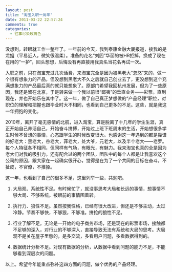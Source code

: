 ```yaml
---
layout: post
title: "淘宝入职一周年"
date: 2011-03-22 22:57:24
comments: true
categories:
  - 往事尽染玫瑰色
---
```

没想到，转眼就工作一整年了。一年前的今天，我到泰康金融大厦报道，接我的是龙姐（平易近人，微笑很温柔）。准备的花名“刘囧”华丽的被HR拒掉，换成了现在在用的“一护”，回头想想，后悔没有再直接用我真名当花名再试一次。

入职之前，只在淘宝充过几次话费，来淘宝完全是因为被黑老大“忽悠”来的，做一个很有想象力的产品，但没想到黑老大不久之后就自己创业去了，更没想到这个充满想象力的产品最后真的就只能想象了。原部门希望我回杭州发展，但为了一些原因，我还是留在北京，于是转来做一个我以前很“鄙夷”的垂直业务——彩票。直到现在，并也开始乐在其中了。这一年，做了自己真正梦想做的“产品经理”职位，对职位的理解和把握也跟毕业时大不相同，也看到自己更多的不足。这些，就是我这一年拥抱的变化。

2010年，离开了毫无感情的北航，进入淘宝，算是脱离了十几年的学生生涯，真正开始自己养活自己，开始奋斗拼搏，开始过上班下班周末的生活，开始想很多学生时候不曾想的事情，心态跟学生的时候改变很大。也感谢这一年遇到的都是靠谱的好老大：黑老大，谷老大，菲老大，处大爷，元老大，以及半个老大——老罗。每个人特征各不相同，但同样有气场，有眼光，有魅力。我来淘宝也真的全是因为老大们对我的吸引力。还有配合过的两个团队，团队中的每个人都是让我喜欢这个公司的原因，跟大家在一起确实很开心，觉得是在为了一个共同的目标在奋斗，不扯皮，不官僚，不推搡。

这一年，也看到了自己的很多不足，这里列举一些，共勉吧。

1. 大局观、系统性不足。有时候忙了，就没事思考大局和长远的事情，想事情不够大局、不够系统。被眼前的事情围着转。

2. 执行力、狼性不足。虽然按我性格，已经有很大改进，但还是不够主动，太过冷静。节奏不够快，不够狠，不够准。拼抢的狼性不足。

3. 行业了解不足。无论是一开始的电子商务市场，还是现在的彩票市场，接触都不足够的深入，对行业的不够深入，直接导致无法有系统和大局的思考。大局观不是关在屋子里憋的，是多交流，多看用户问题，多看数据得到的。

4. 数据统计分析不足。对现有数据的分析，从数据中看到问题的能力不足，不能够看到深层次的问题。

以上。希望今年能重点弥补这四方面的问题，做个优秀的产品经理。